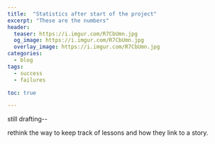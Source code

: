 ```yaml
---
title:  "Statistics after start of the project"
excerpt: "These are the numbers"
header:
  teaser: https://i.imgur.com/R7CbUmn.jpg
  og_image: https://i.imgur.com/R7CbUmn.jpg
  overlay_image: https://i.imgur.com/R7CbUmn.jpg
categories:
  - blog
tags:
  - success
  - failures

toc: true

---
```


still drafting-- 

rethink the way to keep track of lessons and how they link to a story.